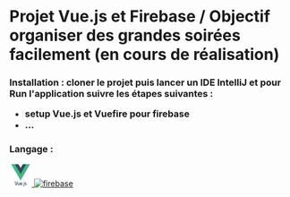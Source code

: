 <h1 align="left">Projet Vue.js et Firebase / Objectif organiser des grandes soirées facilement (en cours de réalisation)</h1>

<h3 align="left">Installation : cloner le projet puis lancer un IDE IntelliJ et pour Run l'application suivre les étapes suivantes :  

  - setup Vue.js et Vuefire pour firebase
  - ...
</h3>

<h3 align="left">Langage :</h3>
<p align="left">
  <a href="https://vuejs.org/" target="_blank" rel="noreferrer"> <img src="https://raw.githubusercontent.com/devicons/devicon/master/icons/vuejs/vuejs-original-wordmark.svg" alt="vuejs" width="40" height="40"/> </a>
  <a href="https://firebase.google.com/" target="_blank" rel="noreferrer"> <img src="https://www.vectorlogo.zone/logos/firebase/firebase-icon.svg" alt="firebase" width="40" height="40"/> </a>
</p>
